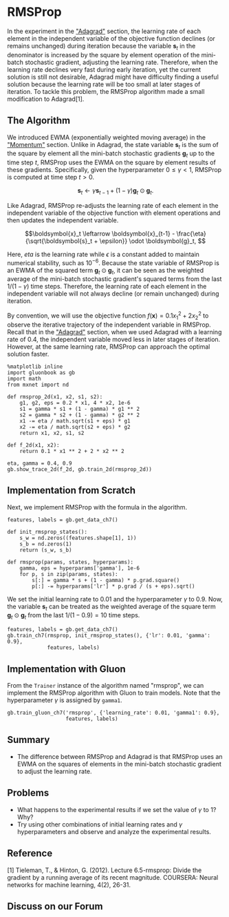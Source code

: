 # RMSProp

In the experiment in the ["Adagrad"](adagrad.md) section, the learning rate of each element in the independent variable of the objective function declines (or remains unchanged) during iteration because the variable $\boldsymbol{s}_t$ in the denominator is increased by the square by element operation of the mini-batch stochastic gradient, adjusting the learning rate. Therefore, when the learning rate declines very fast during early iteration, yet the current solution is still not desirable, Adagrad might have difficulty finding a useful solution because the learning rate will be too small at later stages of iteration. To tackle this problem, the RMSProp algorithm made a small modification to Adagrad[1].

## The Algorithm

We introduced EWMA (exponentially weighted moving average) in the ["Momentum"](momentum.md) section. Unlike in Adagrad, the state variable $\boldsymbol{s}_t$ is the sum of the square by element all the mini-batch stochastic gradients $\boldsymbol{g}_t$ up to the time step $t$, RMSProp uses the EWMA on the square by element results of these gradients. Specifically, given the hyperparameter $0 \leq \gamma < 1$, RMSProp is computed at time step $t>0$.

$$\boldsymbol{s}_t \leftarrow \gamma \boldsymbol{s}_{t-1} + (1 - \gamma) \boldsymbol{g}_t \odot \boldsymbol{g}_t. $$

Like Adagrad, RMSProp re-adjusts the learning rate of each element in the independent variable of the objective function with element operations and then updates the independent variable.

$$\boldsymbol{x}_t \leftarrow \boldsymbol{x}_{t-1} - \frac{\eta}{\sqrt{\boldsymbol{s}_t + \epsilon}} \odot \boldsymbol{g}_t, $$

Here, $eta$ is the learning rate while $\epsilon$ is a constant added to maintain numerical stability, such as $10^{-6}$. Because the state variable of RMSProp is an EWMA of the squared term $\boldsymbol{g}_t \odot \boldsymbol{g}_t$, it can be seen as the weighted average of the mini-batch stochastic gradient's squared terms from the last $1/(1-\gamma)$ time steps. Therefore, the learning rate of each element in the independent variable will not always decline (or remain unchanged) during iteration.

By convention, we will use the objective function $f(\boldsymbol{x})=0.1x_1^2+2x_2^2$ to observe the iterative trajectory of the independent variable in RMSProp. Recall that in the ["Adagrad"](adagrad.md) section, when we used Adagrad with a learning rate of 0.4, the independent variable moved less in later stages of iteration. However, at the same learning rate, RMSProp can approach the optimal solution faster.

```{.python .input  n=3}
%matplotlib inline
import gluonbook as gb
import math
from mxnet import nd

def rmsprop_2d(x1, x2, s1, s2):
    g1, g2, eps = 0.2 * x1, 4 * x2, 1e-6
    s1 = gamma * s1 + (1 - gamma) * g1 ** 2
    s2 = gamma * s2 + (1 - gamma) * g2 ** 2
    x1 -= eta / math.sqrt(s1 + eps) * g1
    x2 -= eta / math.sqrt(s2 + eps) * g2
    return x1, x2, s1, s2

def f_2d(x1, x2):
    return 0.1 * x1 ** 2 + 2 * x2 ** 2

eta, gamma = 0.4, 0.9
gb.show_trace_2d(f_2d, gb.train_2d(rmsprop_2d))
```

## Implementation from Scratch

Next, we implement RMSProp with the formula in the algorithm.

```{.python .input  n=22}
features, labels = gb.get_data_ch7()

def init_rmsprop_states():
    s_w = nd.zeros((features.shape[1], 1))
    s_b = nd.zeros(1)
    return (s_w, s_b)

def rmsprop(params, states, hyperparams):
    gamma, eps = hyperparams['gamma'], 1e-6
    for p, s in zip(params, states):
        s[:] = gamma * s + (1 - gamma) * p.grad.square()
        p[:] -= hyperparams['lr'] * p.grad / (s + eps).sqrt()
```

We set the initial learning rate to 0.01 and the hyperparameter $\gamma$ to 0.9. Now, the variable $\boldsymbol{s}_t$ can be treated as the weighted average of the square term $\boldsymbol{g}_t \odot \boldsymbol{g}_t$ from the last $1/(1-0.9) = 10$ time steps.

```{.python .input  n=24}
features, labels = gb.get_data_ch7()
gb.train_ch7(rmsprop, init_rmsprop_states(), {'lr': 0.01, 'gamma': 0.9},
             features, labels)
```

## Implementation with Gluon

From the `Trainer` instance of the algorithm named "rmsprop", we can implement the RMSProp algorithm with Gluon to train models. Note that the hyperparameter $\gamma$ is assigned by `gamma1`.

```{.python .input  n=29}
gb.train_gluon_ch7('rmsprop', {'learning_rate': 0.01, 'gamma1': 0.9},
                   features, labels)
```

## Summary

* The difference between RMSProp and Adagrad is that RMSProp uses an EWMA on the squares of elements in the mini-batch stochastic gradient to adjust the learning rate.

## Problems

* What happens to the experimental results if we set the value of $\gamma$ to 1? Why?
* Try using other combinations of initial learning rates and $\gamma$ hyperparameters and observe and analyze the experimental results.




## Reference

[1] Tieleman, T., & Hinton, G. (2012). Lecture 6.5-rmsprop: Divide the gradient by a running average of its recent magnitude. COURSERA: Neural networks for machine learning, 4(2), 26-31.

## Discuss on our Forum

<div id="discuss" topic_id="2376"></div>
